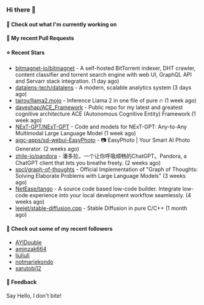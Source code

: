 ### Hi there 👋

#### 👷 Check out what I'm currently working on

#### 🔨 My recent Pull Requests


#### ⭐ Recent Stars

- [bitmagnet-io/bitmagnet](https://github.com/bitmagnet-io/bitmagnet) - A self-hosted BitTorrent indexer, DHT crawler, content classifier and torrent search engine with web UI, GraphQL API and Servarr stack integration. (1 day ago)
- [datalens-tech/datalens](https://github.com/datalens-tech/datalens) - A modern, scalable analytics system (3 days ago)
- [tairov/llama2.mojo](https://github.com/tairov/llama2.mojo) - Inference Llama 2 in one file of pure 🔥 (1 week ago)
- [daveshap/ACE_Framework](https://github.com/daveshap/ACE_Framework) - Public repo for my latest and greatest cognitive architecture ACE (Autonomous Cognitive Entity) Framework (1 week ago)
- [NExT-GPT/NExT-GPT](https://github.com/NExT-GPT/NExT-GPT) - Code and models for NExT-GPT: Any-to-Any Multimodal Large Language Model (1 week ago)
- [aigc-apps/sd-webui-EasyPhoto](https://github.com/aigc-apps/sd-webui-EasyPhoto) - 📷 EasyPhoto | Your Smart AI Photo Generator. (2 weeks ago)
- [zhile-io/pandora](https://github.com/zhile-io/pandora) - 潘多拉，一个让你呼吸顺畅的ChatGPT。Pandora, a ChatGPT client that lets you breathe freely. (2 weeks ago)
- [spcl/graph-of-thoughts](https://github.com/spcl/graph-of-thoughts) - Official Implementation of &#34;Graph of Thoughts: Solving Elaborate Problems with Large Language Models&#34; (3 weeks ago)
- [NetEase/tango](https://github.com/NetEase/tango) - A source code based low-code builder. Integrate low-code experience into your local development workflow seamlessly. (4 weeks ago)
- [leejet/stable-diffusion.cpp](https://github.com/leejet/stable-diffusion.cpp) - Stable Diffusion in pure C/C&#43;&#43; (1 month ago)

#### 👯 Check out some of my recent followers

- [AYIDouble](https://github.com/AYIDouble)
- [aminzak664](https://github.com/aminzak664)
- [liuliuli](https://github.com/liuliuli)
- [notmariekondo](https://github.com/notmariekondo)
- [sarutobi12](https://github.com/sarutobi12)

#### 💬 Feedback

Say Hello, I don't bite!
